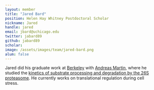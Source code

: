 ```yaml
---
layout: member
title: "Jared Bard"
position: Helen Hay Whitney Postdoctoral Scholar
nickname: Jared
handle: jared
email: jbard@uchicago.edu
twitter: jabard89
github: jabard89
scholar: 
image: /assets/images/team/jared-bard.png
alum: false
---
```

Jared did his graduate work at [Berkeley][1] with [Andreas Martin][2], where he studied the [kinetics of substrate processing and degradation by the 26S proteasome][3]. He currently works on translational regulation during cell stress.

[1]:http://www.berkeley.edu
[2]:http://mcb.berkeley.edu/labs/martin/
[3]:https://pubmed.ncbi.nlm.nih.gov/30929903/
